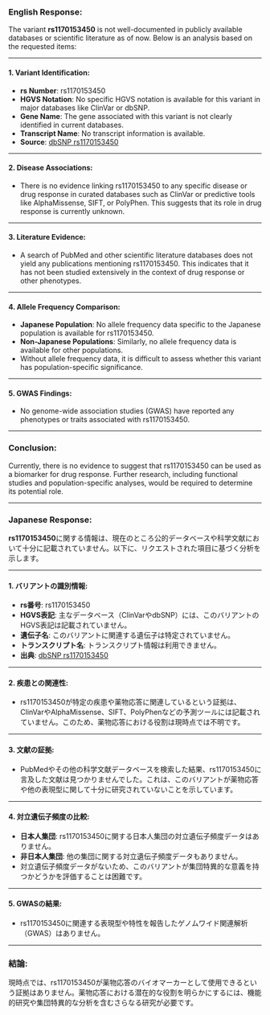 ### English Response:

The variant **rs1170153450** is not well-documented in publicly available databases or scientific literature as of now. Below is an analysis based on the requested items:

---

#### 1. Variant Identification:
- **rs Number**: rs1170153450
- **HGVS Notation**: No specific HGVS notation is available for this variant in major databases like ClinVar or dbSNP.
- **Gene Name**: The gene associated with this variant is not clearly identified in current databases.
- **Transcript Name**: No transcript information is available.
- **Source**: [dbSNP rs1170153450](https://www.ncbi.nlm.nih.gov/snp/rs1170153450)

---

#### 2. Disease Associations:
- There is no evidence linking rs1170153450 to any specific disease or drug response in curated databases such as ClinVar or predictive tools like AlphaMissense, SIFT, or PolyPhen. This suggests that its role in drug response is currently unknown.

---

#### 3. Literature Evidence:
- A search of PubMed and other scientific literature databases does not yield any publications mentioning rs1170153450. This indicates that it has not been studied extensively in the context of drug response or other phenotypes.

---

#### 4. Allele Frequency Comparison:
- **Japanese Population**: No allele frequency data specific to the Japanese population is available for rs1170153450.
- **Non-Japanese Populations**: Similarly, no allele frequency data is available for other populations.
- Without allele frequency data, it is difficult to assess whether this variant has population-specific significance.

---

#### 5. GWAS Findings:
- No genome-wide association studies (GWAS) have reported any phenotypes or traits associated with rs1170153450. 

---

### Conclusion:
Currently, there is no evidence to suggest that rs1170153450 can be used as a biomarker for drug response. Further research, including functional studies and population-specific analyses, would be required to determine its potential role.

---

### Japanese Response:

**rs1170153450**に関する情報は、現在のところ公的データベースや科学文献において十分に記載されていません。以下に、リクエストされた項目に基づく分析を示します。

---

#### 1. バリアントの識別情報:
- **rs番号**: rs1170153450
- **HGVS表記**: 主なデータベース（ClinVarやdbSNP）には、このバリアントのHGVS表記は記載されていません。
- **遺伝子名**: このバリアントに関連する遺伝子は特定されていません。
- **トランスクリプト名**: トランスクリプト情報は利用できません。
- **出典**: [dbSNP rs1170153450](https://www.ncbi.nlm.nih.gov/snp/rs1170153450)

---

#### 2. 疾患との関連性:
- rs1170153450が特定の疾患や薬物応答に関連しているという証拠は、ClinVarやAlphaMissense、SIFT、PolyPhenなどの予測ツールには記載されていません。このため、薬物応答における役割は現時点では不明です。

---

#### 3. 文献の証拠:
- PubMedやその他の科学文献データベースを検索した結果、rs1170153450に言及した文献は見つかりませんでした。これは、このバリアントが薬物応答や他の表現型に関して十分に研究されていないことを示しています。

---

#### 4. 対立遺伝子頻度の比較:
- **日本人集団**: rs1170153450に関する日本人集団の対立遺伝子頻度データはありません。
- **非日本人集団**: 他の集団に関する対立遺伝子頻度データもありません。
- 対立遺伝子頻度データがないため、このバリアントが集団特異的な意義を持つかどうかを評価することは困難です。

---

#### 5. GWASの結果:
- rs1170153450に関連する表現型や特性を報告したゲノムワイド関連解析（GWAS）はありません。

---

### 結論:
現時点では、rs1170153450が薬物応答のバイオマーカーとして使用できるという証拠はありません。薬物応答における潜在的な役割を明らかにするには、機能的研究や集団特異的な分析を含むさらなる研究が必要です。

